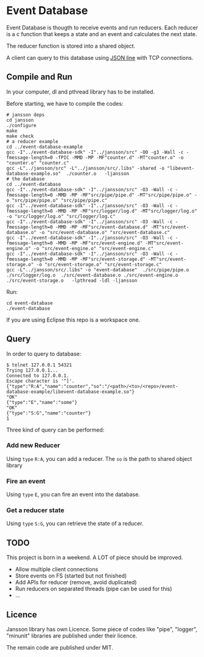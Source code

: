 # Event Database

Event Database is thougth to receive events and run reducers.
Each reducer is a c function that keeps a state and an event and calculates the next state.

The reducer function is stored into a shared object.

A client can query to this database using [JSON line](http://jsonlines.org/) with TCP connections.

## Compile and Run

In your computer, dl and pthread library has to be installed.

Before starting, we have to compile the codes: 
```
# jansson deps
cd jansson
./configure
make
make check
# a reducer example
cd ../event-database-example
gcc -I"../event-database-sdk" -I"../jansson/src" -O0 -g3 -Wall -c -fmessage-length=0 -fPIC -MMD -MP -MF"counter.d" -MT"counter.o" -o "counter.o" "counter.c"
gcc -L"../jansson/src" -L"../jansson/src/.libs" -shared -o "libevent-database-example.so"  ./counter.o   -ljansson
# the database
cd ../event-database
gcc -I"../event-database-sdk" -I"../jansson/src" -O3 -Wall -c -fmessage-length=0 -MMD -MP -MF"src/pipe/pipe.d" -MT"src/pipe/pipe.o" -o "src/pipe/pipe.o" "src/pipe/pipe.c"
gcc -I"../event-database-sdk" -I"../jansson/src" -O3 -Wall -c -fmessage-length=0 -MMD -MP -MF"src/logger/log.d" -MT"src/logger/log.o" -o "src/logger/log.o" "src/logger/log.c"
gcc -I"../event-database-sdk" -I"../jansson/src" -O3 -Wall -c -fmessage-length=0 -MMD -MP -MF"src/event-database.d" -MT"src/event-database.o" -o "src/event-database.o" "src/event-database.c"
gcc -I"../event-database-sdk" -I"../jansson/src" -O3 -Wall -c -fmessage-length=0 -MMD -MP -MF"src/event-engine.d" -MT"src/event-engine.o" -o "src/event-engine.o" "src/event-engine.c"
gcc -I"../event-database-sdk" -I"../jansson/src" -O3 -Wall -c -fmessage-length=0 -MMD -MP -MF"src/event-storage.d" -MT"src/event-storage.o" -o "src/event-storage.o" "src/event-storage.c"
gcc -L"../jansson/src/.libs" -o "event-database"  ./src/pipe/pipe.o  ./src/logger/log.o  ./src/event-database.o ./src/event-engine.o ./src/event-storage.o   -lpthread -ldl -ljansson
```

Run:
```
cd event-database
./event-database
```

If you are using Eclipse this repo is a workspace one.

## Query

In order to query to database:
```
$ telnet 127.0.0.1 54321
Trying 127.0.0.1...
Connected to 127.0.0.1.
Escape character is '^]'.
{"type":"R:A","name":"counter","so":"/<path>/<to>/<repo>/event-database-example/libevent-database-example.so"}
"OK"
{"type":"E","name":"some"}
"OK"
{"type":"S:G","name":"counter"}
1
```

Three kind of query can be performed:

### Add new Reducer

Using `type` `R:A`, you can add a reducer. The `so` is the path to shared object library

### Fire an event

Using `type` `E`, you can fire an event into the database.

### Get a reducer state

Using `type` `S:G`, you can retrieve the state of a reducer.

## TODO

This project is born in a weekend. A LOT of piece should be improved.
- Allow multiple client connections
- Store events on FS (started but not finished)
- Add APIs for reducer (remove, avoid duplicated)
- Run reducers on separated threads (pipe can be used for this)
- ...

## Licence

Jansson library has own Licence.
Some piece of codes like "pipe", "logger", "minunit" libraries are published under their licence.

The remain code are published under MIT.

